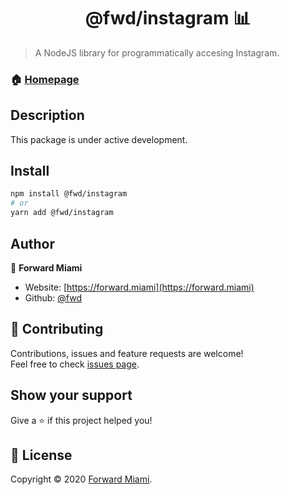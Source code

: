 <h1 align="center">@fwd/instagram 📊</h1>

> A NodeJS library for programmatically accesing Instagram.

### 🏠 [Homepage](https://github.com/fwd/sheets)

## Description

This package is under active development. 

## Install

```sh
npm install @fwd/instagram
# or
yarn add @fwd/instagram
```

## Author

👤  **Forward Miami**

* Website: [https://forward.miami](https://forward.miami)
* Github: [@fwd](https://github.com/fwd)

## 🤝 Contributing

Contributions, issues and feature requests are welcome!<br />Feel free to check [issues page](https://github.com/fwd/instagram/issues).

## Show your support

Give a ⭐️ if this project helped you!

## 📝 License

Copyright © 2020 [Forward Miami](https://forward.miami).
